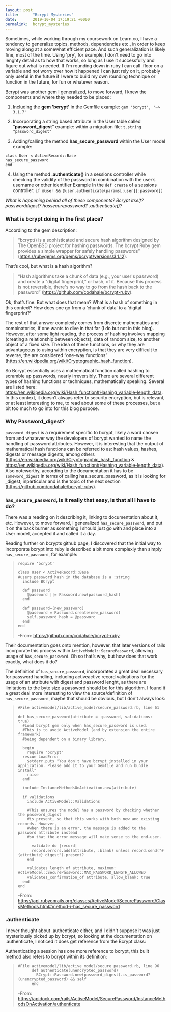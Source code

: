 ```yaml
---
layout: post
title:      "Bcrypt Mysteries"
date:       2019-10-04 17:19:21 +0000
permalink:  bcrypt_mysteries
---
```



Sometimes, while working through my coursework on Learn.co, I have a tendency to generalize topics, methods, dependencies etc., in order to keep moving along at a somewhat efficient pace.  And such generalization is likely fine, most of the time.  Using 'pry', for example, I don't need to go into lenghty detail as to how that works, so long as I use it successfully and figure out what is needed.  If I'm rounding down in ruby I can call .floor on a variable and not worry over how it happened I can just rely on it, probably only useful in the future if I were to build my own rounding technique or function in the future, for fun or whatever reason.

Bcrypt was another gem I generalized, to move forward, I knew the components and where they needed to be placed:

1. Including the **gem 'bcrypt'** in the Gemfile
example:
`gem 'bcrypt', '~> 3.1.7'`

2. Incorporating a string based attribute in the User table called “**password_digest**”
example:
within a migration file:
`t.string "password_digest"`

3. Adding/calling the method **has_secure_password** within the User model
example:
```
class User < ActiveRecord::Base
has_secure_password
end
```

4. Using the method **.authenticate()** in a sessions controller while checking the validity of the password in combination with the user’s username or other identifier
Example 
In the `def create` of a sessions controller:
`if @user && @user.authenticate(params[:user][:password])`

*What is happening behind all of these components? Bcrypt itself? passworddigest? hassecurepassword? .authenticate()?*

### What is bcrypt doing in the first place?
According to the gem description:
> “bcrypt() is a sophisticated and secure hash algorithm designed by The OpenBSD project for hashing passwords. The bcrypt Ruby gem provides a simple wrapper for safely handling passwords” (https://rubygems.org/gems/bcrypt/versions/3.1.12).

That’s cool, but what is a hash algorithm?
> “Hash algorithms take a chunk of data (e.g., your user's password) and create a "digital fingerprint," or hash, of it. Because this process is not reversible, there's no way to go from the hash back to the password” 
	(https://github.com/codahale/bcrypt-ruby).

Ok, that’s fine.  But what does that mean?  What is a hash of something in this context? How does one go from a ‘chunk of data’ to a ‘digital fingerprint?’

The rest of that answer complexly comes from discrete mathematics and combinatorics, if one wants to dive in that far (I do but not in this blog).  However, after some light reading, the process of hashing involves mapping (creating a relationship between objects), data of random size, to another object of a fixed size.  The idea of these functions, or why they are advantageous to using within encryption, is that they are very difficult to reverse, the are considered “one-way functions” (https://en.wikipedia.org/wiki/Cryptographic_hash_function). 

So Bcrypt essentially uses a mathematical function called hashing to scramble up passwords, nearly irreversibly.  There are several different types of hashing functions or techniques, mathematically speaking.  Several are listed here: https://en.wikipedia.org/wiki/Hash_function#Hashing_variable-length_data.  In this context, it doesn’t always refer to security encryption, but is relevant, or at least interesting to me, to read about some of these processes, but a bit too much to go into for this blog purpose.

### Why Password_digest?
`password_digest` is a requirement specific to bcrypt, likely a word chosen from and whatever way the developers of bcrypt wanted to name the handling of password attributes.  However, it is interesting that the output of mathematical hash functions can be referred to as: hash values, hashes, digests or message digests, among others (https://en.wikipedia.org/wiki/Cryptographic_hash_function & https://en.wikipedia.org/wiki/Hash_function#Hashing_variable-length_data).  Also noteworthy, according to the documentation it has to be `someword_digest` in terms of calling has_secure_password, as it is looking for _digest, inparticular and is the topic of the next section (https://github.com/codahale/bcrypt-ruby).

### `has_secure_password`, is it really that easy, is that all I have to do?
There was a reading on it describing it, linking to documentation about it, etc.  However, to move forward, I generalized `has_secure_password`, and put it on the back burner as something I should just go with and place into a User model, accepted it and called it a day.


Reading further on bcrypts github page, I discovered that the initial way to incorporate bcrypt into ruby is described a bit more complexly than simply `has_secure_password`, for example:
> 	
> ```
> require 'bcrypt'
> 
> class User < ActiveRecord::Base
> #users.password_hash in the database is a :string
>   include BCrypt
> 
>   def password
>     @password ||= Password.new(password_hash)
>   end
> 
>   def password=(new_password)
>     @password = Password.create(new_password)
>     self.password_hash = @password
>   end
> end
> ```
> 
> -From: https://github.com/codahale/bcrypt-ruby
> 
> 

Their documentation goes onto mention, however, that later versions of rails incorporate this process within `ActiveModel::SecurePassword`, allowing usage of `has_secure_password`.  Oh so that’s why, but how does that work exactly, what does it do?

The definition of `has_secure_password`, incorporates a great deal necessary for password handling, including activeactive record validations for the usage of an attribute with digest and password lenght, as there are limitations to the byte size a password should be for this algorithm.  I found it a great deal more interesting to view the source/definition of `has_secure_password`, maybe that should be obvious, but I don't always look:
> 
> ```
> #File activemodel/lib/active_model/secure_password.rb, line 61
> 
> def has_secure_password(attribute = :password, validations: true)
>   #Load bcrypt gem only when has_secure_password is used.
>   #This is to avoid ActiveModel (and by extension the entire framework)
>   #being dependent on a binary library.
>   
> 	begin
>     require "bcrypt"
>   rescue LoadError
>     $stderr.puts "You don't have bcrypt installed in your application. Please add it to your Gemfile and run bundle install"
>     raise
>   end
> 
>   include InstanceMethodsOnActivation.new(attribute)
> 
>   if validations
>     include ActiveModel::Validations
> 
>     #This ensures the model has a password by checking whether the password_digest
>     #is present, so that this works with both new and existing records. However,
>     #when there is an error, the message is added to the password attribute instead
>     #so that the error message will make sense to the end-user.
>     
> 		validate do |record|
>       record.errors.add(attribute, :blank) unless record.send("#{attribute}_digest").present?
>     end
> 
>     validates_length_of attribute, maximum: ActiveModel::SecurePassword::MAX_PASSWORD_LENGTH_ALLOWED
>     validates_confirmation_of attribute, allow_blank: true
>   end
> end
> ```
> -From: https://api.rubyonrails.org/classes/ActiveModel/SecurePassword/ClassMethods.html#method-i-has_secure_password
> 
> 

### .authenticate
I never thought about .authenticate either, and I didn't suppose it was just mysteriously picked up by bcrypt, so looking at the documentation on .authenticate, I noticed it does get reference from the Bcrypt class:


Authenticating a session has one more reference to bcrypt, this built method also refers to bcrypt within its definition:
> 
> ```
> #File activemodel/lib/active_model/secure_password.rb, line 96
>       def authenticate(unencrypted_password)
>         BCrypt::Password.new(password_digest).is_password?(unencrypted_password) && self
>       end
> ```
> -From: https://apidock.com/rails/ActiveModel/SecurePassword/InstanceMethodsOnActivation/authenticate
> 
> 




